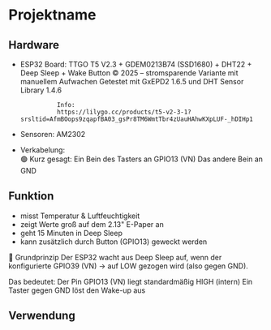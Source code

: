 # Projektname

## Hardware
- ESP32 Board:	TTGO T5 V2.3 + GDEM0213B74 (SSD1680) + DHT22 + Deep Sleep + Wake Button
				© 2025 – stromsparende Variante mit manuellem Aufwachen
				Getestet mit GxEPD2 1.6.5 und DHT Sensor Library 1.4.6

				Info:
				https://lilygo.cc/products/t5-v2-3-1?srsltid=AfmBOops9zqapfBA03_gsPr8TM6WmtTbr4zUauHAhwKXpLUF-_hDIHp1
- Sensoren: 	AM2302
- Verkabelung: 	
				🟢 Kurz gesagt:
				Ein Bein des Tasters an GPIO13 (VN)
				Das andere Bein an GND

## Funktion
   - misst Temperatur & Luftfeuchtigkeit
   - zeigt Werte groß auf dem 2.13" E-Paper an
   - geht 15 Minuten in Deep Sleep
   - kann zusätzlich durch Button (GPIO13) geweckt werden
   
   🧩 Grundprinzip
		Der ESP32 wacht aus Deep Sleep auf, wenn der konfigurierte GPIO39 (VN)
		→ auf LOW gezogen wird (also gegen GND).

Das bedeutet:
		Der Pin GPIO13 (VN) liegt standardmäßig HIGH (intern)
		Ein Taster gegen GND löst den Wake-up aus

## Verwendung


